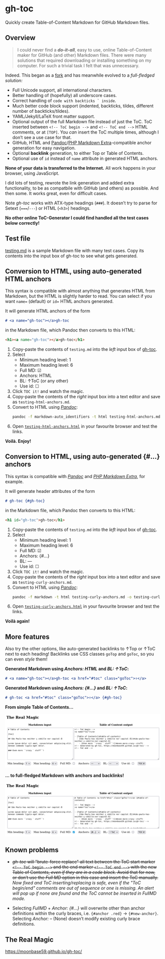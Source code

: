 # gh-toc

Quickly create Table-of-Content Markdown for GitHub Markdown files.

## Overview

> I could never find a _**do-it-all**_, easy to use, online Table-of-Content maker for GitHub (and other) Markdown files. There were many solutions that required downloading or installing something on my computer. For such a trivial task I felt that was unnecessary. 

Indeed. This began as a [fork](https://imthenachoman.github.io/nGitHubTOC/) and has meanwhile evolved to a _full-fledged solution:_

- Full Unicode support, all international characters.
- Better handling of (hopefully) all underscore cases.
- Correct handling of ``code with backticks ` inside``.
- Much better code block support (indented, backticks, tildes, different number of backticks/tildes).
- YAML/Jekyll/LaTeX front matter support.
- Optional output of the full Markdown file instead of just the ToC. ToC inserted between `<!-- ToC begin -->` and `<!-- ToC end -->` HTML comments, or at `[TOP]`. You _can_ insert the ToC multiple times, although I don’t see a use case for that.
- GitHub, HTML and [Pandoc](https://pandoc.org/)/[PHP Markdown Extra](https://michelf.ca/projects/php-markdown/extra/)-compatible anchor generation for easy navigation.
- Optional **backlink** generation, to either Top or Table of Contents.
- Optional use of `id` instead of `name` attribute in generated HTML anchors.

**None of your data is transferred to the Internet.** All work happens in your browser, using JavaScript.

I did lots of testing, rewrote the link generation and added extra functionality, to be as compatbile with GitHub (and others) as possible. And then some. It works great, even for difficult cases.

Note _gh-toc_ works with ATX-type headings (`###`). It doesn’t try to parse for Setext (`===`/`---`) or HTML (`<h3>`) headings.

**No other online ToC-Generator I could find handled all the test cases below correctly!**

## Test file

[testing.md](testing.md) is a sample Markdown file with many test cases. Copy its contents into the input box of gh-toc to see what gets generated.

## Conversion to HTML, using auto-generated HTML anchors

This syntax is compatible with almost anything that generates HTML from Markdown, but the HTML is slightly harder to read. You can select if you want `name=` (default) or `id=` HTML anchors generated.

It will generate HTML anchors of the form

```markdown
# <a name="gh-toc"></a>gh-toc
```
in the Markdown file, which Pandoc then converts to this HTML:

```html
<h1><a name="gh-toc"></a>gh-toc</h1>
```

1. Copy-paste the contents of `testing.md` into the _left_ input box of [gh-toc](https://moonbase59.github.io/gh-toc/).
2. Select
   - Minimum heading level: 1
   - Maximum heading level: 6
   - Full MD: ☑
   - Anchors: HTML
   - BL: ↑ToC (or any other)
   - Use id: ☐
3. Click `TOC it!` and watch the magic.
4. Copy-paste the contents of the _right_ input box into a text editor and save as `testing-html-anchors.md`.
5. Convert to HTML using [_Pandoc_](https://pandoc.org/):
   ```bash
   pandoc -f markdown-auto_identifiers -t html testing-html-anchors.md -o testing-html-anchors.html
   ```
6. Open [`testing-html-anchors.html`](https://moonbase59.github.io/gh-toc/testing-html-anchors.html) in your favourite browser and test the links.

**Voilà. Enjoy!**

## Conversion to HTML, using auto-generated {#…} anchors

This syntax is compatible with [_Pandoc_](https://pandoc.org/) and [_PHP Markdown Extra_](https://michelf.ca/projects/php-markdown/extra/), for example.

It will generate header attributes of the form

```markdown
# gh-toc {#gh-toc}
```
in the Markdown file, which Pandoc then converts to this HTML:

```html
<h1 id="gh-toc">gh-toc</h1>
```

1. Copy-paste the contents of `testing.md` into the _left_ input box of [gh-toc](https://moonbase59.github.io/gh-toc/).
2. Select
   - Minimum heading level: 1
   - Maximum heading level: 6
   - Full MD: ☑
   - Anchors: {#…}
   - BL: —
   - Use id: ☐
3. Click `TOC it!` and watch the magic.
4. Copy-paste the contents of the _right_ input box into a text editor and save as `testing-curly-anchors.md`.
5. Convert to HTML using [_Pandoc_](https://pandoc.org/):
   ```bash
   pandoc -f markdown -t html testing-curly-anchors.md -o testing-curly-anchors.html
   ```
6. Open [`testing-curly-anchors.html`](https://moonbase59.github.io/gh-toc/testing-curly-anchors.html) in your favourite browser and test the links.

**Voilà again!**

## More features

Also try the other options, like auto-generated backlinks to ↑Top or ↑ToC next to each heading! Backlinks use CSS classes `goTop` and `goToc`, so you can even _style_ them!

**Generated Markdown using _Anchors: HTML_ and _BL: ↑ToC_:**

```markdown
# <a name="gh-toc"></a>gh-toc <a href="#toc" class="goToc">↑</a>
```

**Generated Markdown using _Anchors: {#…}_ and _BL: ↑ToC_:**

```markdown
# gh-toc <a href="#toc" class="goToc">↑</a> {#gh-toc}
```

**From simple Table of Contents…**

![screenshot-simple-toc](screenshot-simple-toc.png)

**… to full-fledged Markdown with anchors and backlinks!**

![screenshot-fullMD-curly-bl](screenshot-fullMD-curly-bl.png)

## Known problems

- ~~_gh-toc_ will "brute-force replace" all text between the ToC start  marker `<!-- ToC begin -->` and the end marker `<!-- ToC end -->` with the new Table of Contents, _even if they are in a code block_. Avoid that for now, or don’t use the _Full MD_ option in this case and insert the ToC manually.~~
  _Now fixed and ToC inserting/replacing is safe, even if the "ToC begin/end" comments are out of sequence or one is missing. An alert will pop up if none are found and the ToC cannot be inserted in FullMD mode._

- Selecting _FullMD_ + _Anchor: \{\#…\}_ will overwrite other than anchor definitions within the curly braces, i.e. `{#anchor .red}` → `{#new-anchor}`. Selecting _Anchor: –_ (None) doesn’t modify existing curly brace definitions.

## The Real Magic

https://moonbase59.github.io/gh-toc/
